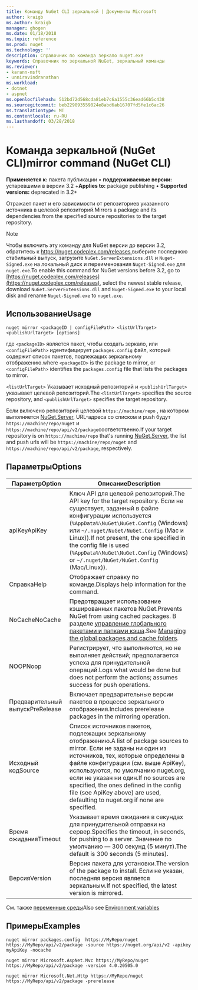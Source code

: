 ```yaml
---
title: Команду NuGet CLI зеркальной | Документы Microsoft
author: kraigb
ms.author: kraigb
manager: ghogen
ms.date: 01/18/2018
ms.topic: reference
ms.prod: nuget
ms.technology: ''
description: Справочник по команда зеркало nuget.exe
keywords: Справочник по зеркальной NuGet, зеркальный команды
ms.reviewer:
- karann-msft
- unniravindranathan
ms.workload:
- dotnet
- aspnet
ms.openlocfilehash: 512bd72d568cda81eb7c6a1555c36ead66b5c438
ms.sourcegitcommit: beb229893559824e8abd6ab16707fd5fe1c6ac26
ms.translationtype: MT
ms.contentlocale: ru-RU
ms.lasthandoff: 03/28/2018
---
```

# <a name="mirror-command-nuget-cli"></a><span data-ttu-id="d7e2e-104">Команда зеркальной (NuGet CLI)</span><span class="sxs-lookup"><span data-stu-id="d7e2e-104">mirror command (NuGet CLI)</span></span>

<span data-ttu-id="d7e2e-105">**Применяется к:** пакета публикации &bullet; **поддерживаемые версии:** устаревшими в версии 3.2 +</span><span class="sxs-lookup"><span data-stu-id="d7e2e-105">**Applies to:** package publishing &bullet; **Supported versions:** deprecated in 3.2+</span></span>

<span data-ttu-id="d7e2e-106">Отражает пакет и его зависимости от репозиториев указанного источника в целевой репозиторий.</span><span class="sxs-lookup"><span data-stu-id="d7e2e-106">Mirrors a package and its dependencies from the specified source repositories to the target repository.</span></span>

> [!NOTE]
> <span data-ttu-id="d7e2e-107">Чтобы включить эту команду для NuGet версии до версии 3.2, обратитесь к [ https://nuget.codeplex.com/releases ](https://nuget.codeplex.com/releases)выберите последнюю стабильный выпуск, загрузите `NuGet.ServerExtensions.dll` и `Nuget-Signed.exe` на локальный диск и переименования `Nuget-Signed.exe` для `nuget.exe`.</span><span class="sxs-lookup"><span data-stu-id="d7e2e-107">To enable this command for NuGet versions before 3.2, go to [https://nuget.codeplex.com/releases](https://nuget.codeplex.com/releases), select the newest stable release, download `NuGet.ServerExtensions.dll` and `Nuget-Signed.exe` to your local disk and rename `Nuget-Signed.exe` to `nuget.exe`.</span></span>

## <a name="usage"></a><span data-ttu-id="d7e2e-108">Использование</span><span class="sxs-lookup"><span data-stu-id="d7e2e-108">Usage</span></span>

```cli
nuget mirror <packageID | configFilePath> <listUrlTarget> <publishUrlTarget> [options]
```

<span data-ttu-id="d7e2e-109">где `<packageID>` является пакет, чтобы создать зеркало, или `<configFilePath>` идентифицирует `packages.config` файл, который содержит список пакетов, подлежащих зеркальному отображению.</span><span class="sxs-lookup"><span data-stu-id="d7e2e-109">where `<packageID>` is the package to mirror, or `<configFilePath>` identifies the `packages.config` file that lists the packages to mirror.</span></span>

<span data-ttu-id="d7e2e-110">`<listUrlTarget>` Указывает исходный репозиторий и `<publishUrlTarget>` указывает целевой репозиторий.</span><span class="sxs-lookup"><span data-stu-id="d7e2e-110">The `<listUrlTarget>` specifies the source repository, and `<publishUrlTarget>` specifies the target repository.</span></span>

<span data-ttu-id="d7e2e-111">Если включено репозиторий целевой `https://machine/repo` , на котором выполняется [NuGet.Server](../hosting-packages/nuget-server.md), URL-адреса со списком и push будут `https://machine/repo/nuget` и `https://machine/repo/api/v2/package`соответственно.</span><span class="sxs-lookup"><span data-stu-id="d7e2e-111">If your target repository is on `https://machine/repo` that's running [NuGet.Server](../hosting-packages/nuget-server.md), the list and push urls will be `https://machine/repo/nuget` and `https://machine/repo/api/v2/package`, respectively.</span></span>

## <a name="options"></a><span data-ttu-id="d7e2e-112">Параметры</span><span class="sxs-lookup"><span data-stu-id="d7e2e-112">Options</span></span>

| <span data-ttu-id="d7e2e-113">Параметр</span><span class="sxs-lookup"><span data-stu-id="d7e2e-113">Option</span></span> | <span data-ttu-id="d7e2e-114">Описание</span><span class="sxs-lookup"><span data-stu-id="d7e2e-114">Description</span></span> |
| --- | --- |
| <span data-ttu-id="d7e2e-115">apiKey</span><span class="sxs-lookup"><span data-stu-id="d7e2e-115">ApiKey</span></span> | <span data-ttu-id="d7e2e-116">Ключ API для целевой репозиторий.</span><span class="sxs-lookup"><span data-stu-id="d7e2e-116">The API key for the target repository.</span></span> <span data-ttu-id="d7e2e-117">Если не существует, заданный в файле конфигурации используется (`%AppData%\NuGet\NuGet.Config` (Windows) или `~/.nuget/NuGet/NuGet.Config` (Mac и Linux)).</span><span class="sxs-lookup"><span data-stu-id="d7e2e-117">If not present,  the one specified in the config file is used (`%AppData%\NuGet\NuGet.Config` (Windows) or `~/.nuget/NuGet/NuGet.Config` (Mac/Linux)).</span></span> |
| <span data-ttu-id="d7e2e-118">Справка</span><span class="sxs-lookup"><span data-stu-id="d7e2e-118">Help</span></span> | <span data-ttu-id="d7e2e-119">Отображает справку по команде.</span><span class="sxs-lookup"><span data-stu-id="d7e2e-119">Displays help information for the command.</span></span> |
| <span data-ttu-id="d7e2e-120">NoCache</span><span class="sxs-lookup"><span data-stu-id="d7e2e-120">NoCache</span></span> | <span data-ttu-id="d7e2e-121">Предотвращает использование кэшированных пакетов NuGet.</span><span class="sxs-lookup"><span data-stu-id="d7e2e-121">Prevents NuGet from using cached packages.</span></span> <span data-ttu-id="d7e2e-122">В разделе [управление глобального пакетами и папками кэша](../consume-packages/managing-the-global-packages-and-cache-folders.md).</span><span class="sxs-lookup"><span data-stu-id="d7e2e-122">See [Managing the global packages and cache folders](../consume-packages/managing-the-global-packages-and-cache-folders.md).</span></span> |
| <span data-ttu-id="d7e2e-123">NOOP</span><span class="sxs-lookup"><span data-stu-id="d7e2e-123">Noop</span></span> | <span data-ttu-id="d7e2e-124">Регистрирует, что выполняются, но не выполняет действий; предполагается успеха для принудительной операций.</span><span class="sxs-lookup"><span data-stu-id="d7e2e-124">Logs what would be done but does not perform the actions; assumes success for push operations.</span></span> |
| <span data-ttu-id="d7e2e-125">Предварительный выпуск</span><span class="sxs-lookup"><span data-stu-id="d7e2e-125">PreRelease</span></span> | <span data-ttu-id="d7e2e-126">Включает предварительные версии пакетов в процессе зеркального отображения.</span><span class="sxs-lookup"><span data-stu-id="d7e2e-126">Includes prerelease packages in the mirroring operation.</span></span> |
| <span data-ttu-id="d7e2e-127">Исходный код</span><span class="sxs-lookup"><span data-stu-id="d7e2e-127">Source</span></span> | <span data-ttu-id="d7e2e-128">Список источников пакетов, подлежащих зеркальному отображению.</span><span class="sxs-lookup"><span data-stu-id="d7e2e-128">A list of package sources to mirror.</span></span> <span data-ttu-id="d7e2e-129">Если не заданы ни один из источников, тех, которые определены в файле конфигурации (см. выше ApiKey), используются, по умолчанию nuget.org, если не указан ни один.</span><span class="sxs-lookup"><span data-stu-id="d7e2e-129">If no sources are specified, the ones defined in the config file (see ApiKey above) are used, defaulting to nuget.org if none are specified.</span></span> |
| <span data-ttu-id="d7e2e-130">Время ожидания</span><span class="sxs-lookup"><span data-stu-id="d7e2e-130">Timeout</span></span> | <span data-ttu-id="d7e2e-131">Указывает время ожидания в секундах для принудительной отправки на сервер.</span><span class="sxs-lookup"><span data-stu-id="d7e2e-131">Specifies the timeout, in seconds, for pushing to a server.</span></span> <span data-ttu-id="d7e2e-132">Значение по умолчанию — 300 секунд (5 минут).</span><span class="sxs-lookup"><span data-stu-id="d7e2e-132">The default is 300 seconds (5 minutes).</span></span> |
| <span data-ttu-id="d7e2e-133">Версия</span><span class="sxs-lookup"><span data-stu-id="d7e2e-133">Version</span></span> | <span data-ttu-id="d7e2e-134">Версия пакета для установки.</span><span class="sxs-lookup"><span data-stu-id="d7e2e-134">The version of the package to install.</span></span> <span data-ttu-id="d7e2e-135">Если не указан, последняя версия является зеркальным.</span><span class="sxs-lookup"><span data-stu-id="d7e2e-135">If not specified, the latest version is mirrored.</span></span> |

<span data-ttu-id="d7e2e-136">См. также [переменные среды](cli-ref-environment-variables.md)</span><span class="sxs-lookup"><span data-stu-id="d7e2e-136">Also see [Environment variables](cli-ref-environment-variables.md)</span></span>

## <a name="examples"></a><span data-ttu-id="d7e2e-137">Примеры</span><span class="sxs-lookup"><span data-stu-id="d7e2e-137">Examples</span></span>

```cli
nuget mirror packages.config  https://MyRepo/nuget https://MyRepo/api/v2/package -source https://nuget.org/api/v2 -apikey myApiKey -nocache

nuget mirror Microsoft.AspNet.Mvc https://MyRepo/nuget https://MyRepo/api/v2/package -version 4.0.20505.0

nuget mirror Microsoft.Net.Http https://MyRepo/nuget https://MyRepo/api/v2/package -prerelease
```
